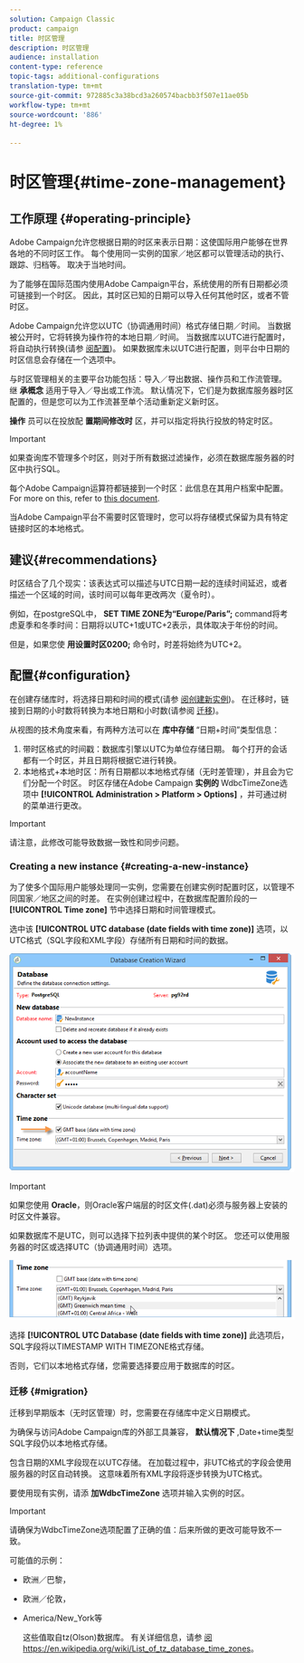 ```yaml
---
solution: Campaign Classic
product: campaign
title: 时区管理
description: 时区管理
audience: installation
content-type: reference
topic-tags: additional-configurations
translation-type: tm+mt
source-git-commit: 972885c3a38bcd3a260574bacbb3f507e11ae05b
workflow-type: tm+mt
source-wordcount: '886'
ht-degree: 1%

---
```



# 时区管理{#time-zone-management}

## 工作原理 {#operating-principle}

Adobe Campaign允许您根据日期的时区来表示日期：这使国际用户能够在世界各地的不同时区工作。 每个使用同一实例的国家／地区都可以管理活动的执行、跟踪、归档等。 取决于当地时间。

为了能够在国际范围内使用Adobe Campaign平台，系统使用的所有日期都必须可链接到一个时区。 因此，其时区已知的日期可以导入任何其他时区，或者不管时区。

Adobe Campaign允许您以UTC（协调通用时间）格式存储日期／时间。 当数据被公开时，它将转换为操作符的本地日期／时间。 当数据库以UTC进行配置时，将自动执行转换(请参 [阅配置](#configuration))。 如果数据库未以UTC进行配置，则平台中日期的时区信息会存储在一个选项中。

与时区管理相关的主要平台功能包括：导入／导出数据、操作员和工作流管理。 继 **承概念** 适用于导入／导出或工作流。 默认情况下，它们是为数据库服务器时区配置的，但是您可以为工作流甚至单个活动重新定义新时区。

**操作** 员可以在投放配 **置期间修改时** 区，并可以指定将执行投放的特定时区。

>[!IMPORTANT]
>
>如果查询库不管理多个时区，则对于所有数据过滤操作，必须在数据库服务器的时区中执行SQL。

每个Adobe Campaign运算符都链接到一个时区：此信息在其用户档案中配置。 For more on this, refer to [this document](../../platform/using/access-management.md).

当Adobe Campaign平台不需要时区管理时，您可以将存储模式保留为具有特定链接时区的本地格式。

## 建议{#recommendations}

时区结合了几个现实：该表达式可以描述与UTC日期一起的连续时间延迟，或者描述一个区域的时间，该时间可以每年更改两次（夏令时）。

例如，在postgreSQL中， **SET TIME ZONE为“Europe/Paris”;** command将考虑夏季和冬季时间：日期将以UTC+1或UTC+2表示，具体取决于年份的时间。

但是，如果您使 **用设置时区0200;** 命令时，时差将始终为UTC+2。

## 配置{#configuration}

在创建存储库时，将选择日期和时间的模式(请参 [阅创建新实例](#creating-a-new-instance))。 在迁移时，链接到日期的小时数将转换为本地日期和小时数(请参阅 [迁移](#migration))。

从视图的技术角度来看，有两种方法可以在 **库中存储** “日期+时间”类型信息：

1. 带时区格式的时间戳：数据库引擎以UTC为单位存储日期。 每个打开的会话都有一个时区，并且日期将根据它进行转换。
1. 本地格式+本地时区：所有日期都以本地格式存储（无时差管理），并且会为它们分配一个时区。 时区存储在Adobe Campaign **实例的** WdbcTimeZone选项中 **[!UICONTROL Administration > Platform > Options]** ，并可通过树的菜单进行更改。

>[!IMPORTANT]
>
>请注意，此修改可能导致数据一致性和同步问题。

### Creating a new instance {#creating-a-new-instance}

为了使多个国际用户能够处理同一实例，您需要在创建实例时配置时区，以管理不同国家／地区之间的时差。 在实例创建过程中，在数据库配置阶段的一 **[!UICONTROL Time zone]** 节中选择日期和时间管理模式。

选中该 **[!UICONTROL UTC database (date fields with time zone)]** 选项，以UTC格式（SQL字段和XML字段）存储所有日期和时间的数据。

![](assets/install_wz_select_utc_option.png)

>[!IMPORTANT]
>
>如果您使用 **Oracle**，则Oracle客户端层的时区文件(.dat)必须与服务器上安装的时区文件兼容。

如果数据库不是UTC，则可以选择下拉列表中提供的某个时区。 您还可以使用服务器的时区或选择UTC（协调通用时间）选项。

![](assets/install_wz_unselect_utc_option.png)

选择 **[!UICONTROL UTC Database (date fields with time zone)]** 此选项后，SQL字段将以TIMESTAMP WITH TIMEZONE格式存储。

否则，它们以本地格式存储，您需要选择要应用于数据库的时区。

### 迁移 {#migration}

迁移到早期版本（无时区管理）时，您需要在存储库中定义日期模式。

为确保与访问Adobe Campaign库的外部工具兼容， **默认情况下** ,Date+time类型SQL字段仍以本地格式存储。

包含日期的XML字段现在以UTC存储。 在加载过程中，非UTC格式的字段会使用服务器的时区自动转换。 这意味着所有XML字段将逐步转换为UTC格式。

要使用现有实例，请添 **加WdbcTimeZone** 选项并输入实例的时区。

>[!IMPORTANT]
>
>请确保为WdbcTimeZone选项配置了正确的值：后来所做的更改可能导致不一致。

可能值的示例：

* 欧洲／巴黎，
* 欧洲／伦敦，
* America/New_York等

   这些值取自tz(Olson)数据库。 有关详细信息，请参 [阅https://en.wikipedia.org/wiki/List_of_tz_database_time_zones](https://en.wikipedia.org/wiki/List_of_tz_database_time_zones)。

